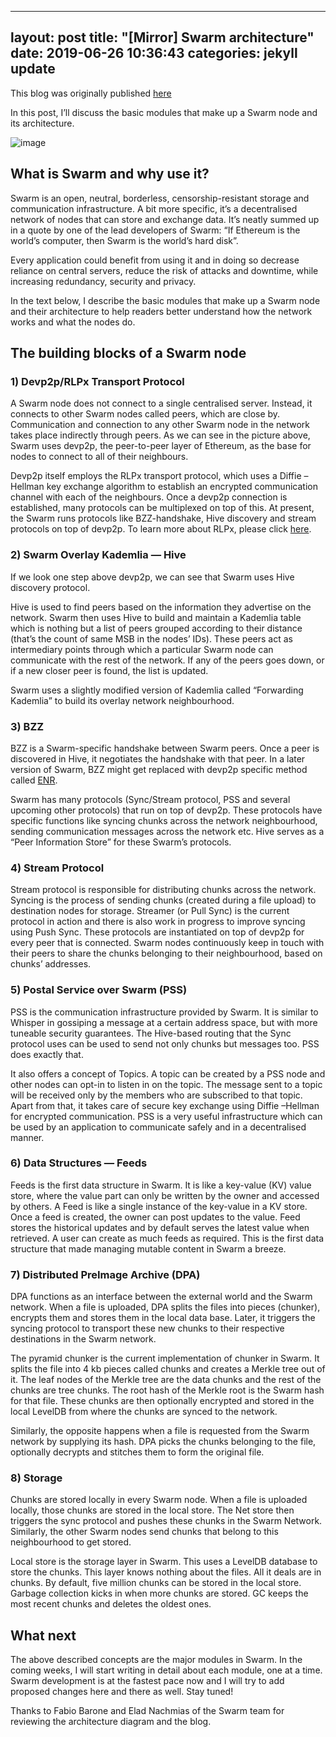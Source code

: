 
---
layout: post
title:  "[Mirror] Swarm architecture"
date:   2019-06-26 10:36:43
categories: jekyll update
---
This blog was originally published [here](https://medium.com/fair-data-society/swarm-architecture-30-000-feet-f7532ea989c4)

In this post, I’ll discuss the basic modules that make up a Swarm node and its architecture.

![image](https://user-images.githubusercontent.com/940575/210150921-11a3ebeb-2a9a-4f5a-8d48-8faa78134daa.png)

## What is Swarm and why use it?
Swarm is an open, neutral, borderless, censorship-resistant storage and communication infrastructure. A bit more specific, it’s a decentralised network of nodes that can store and exchange data. It’s neatly summed up in a quote by one of the lead developers of Swarm: “If Ethereum is the world’s computer, then Swarm is the world’s hard disk”.

Every application could benefit from using it and in doing so decrease reliance on central servers, reduce the risk of attacks and downtime, while increasing redundancy, security and privacy.

In the text below, I describe the basic modules that make up a Swarm node and their architecture to help readers better understand how the network works and what the nodes do.

## The building blocks of a Swarm node
### 1) Devp2p/RLPx Transport Protocol
A Swarm node does not connect to a single centralised server. Instead, it connects to other Swarm nodes called peers, which are close by. Communication and connection to any other Swarm node in the network takes place indirectly through peers. As we can see in the picture above, Swarm uses devp2p, the peer-to-peer layer of Ethereum, as the base for nodes to connect to all of their neighbours.

Devp2p itself employs the RLPx transport protocol, which uses a Diffie –Hellman key exchange algorithm to establish an encrypted communication channel with each of the neighbours. Once a devp2p connection is established, many protocols can be multiplexed on top of this. At present, the Swarm runs protocols like BZZ-handshake, Hive discovery and stream protocols on top of devp2p. To learn more about RLPx, please click [here](https://github.com/ethereum/devp2p/blob/master/rlpx.md).

### 2) Swarm Overlay Kademlia — Hive
If we look one step above devp2p, we can see that Swarm uses Hive discovery protocol.

Hive is used to find peers based on the information they advertise on the network. Swarm then uses Hive to build and maintain a Kademlia table which is nothing but a list of peers grouped according to their distance (that’s the count of same MSB in the nodes’ IDs). These peers act as intermediary points through which a particular Swarm node can communicate with the rest of the network. If any of the peers goes down, or if a new closer peer is found, the list is updated.

Swarm uses a slightly modified version of Kademlia called “Forwarding Kademlia” to build its overlay network neighbourhood.

### 3) BZZ
BZZ is a Swarm-specific handshake between Swarm peers. Once a peer is discovered in Hive, it negotiates the handshake with that peer. In a later version of Swarm, BZZ might get replaced with devp2p specific method called [ENR](https://eips.ethereum.org/EIPS/eip-778).

Swarm has many protocols (Sync/Stream protocol, PSS and several upcoming other protocols) that run on top of devp2p. These protocols have specific functions like syncing chunks across the network neighbourhood, sending communication messages across the network etc. Hive serves as a “Peer Information Store” for these Swarm’s protocols.

### 4) Stream Protocol
Stream protocol is responsible for distributing chunks across the network. Syncing is the process of sending chunks (created during a file upload) to destination nodes for storage. Streamer (or Pull Sync) is the current protocol in action and there is also work in progress to improve syncing using Push Sync. These protocols are instantiated on top of devp2p for every peer that is connected. Swarm nodes continuously keep in touch with their peers to share the chunks belonging to their neighbourhood, based on chunks’ addresses.

### 5) Postal Service over Swarm (PSS)
PSS is the communication infrastructure provided by Swarm. It is similar to Whisper in gossiping a message at a certain address space, but with more tuneable security guarantees. The Hive-based routing that the Sync protocol uses can be used to send not only chunks but messages too. PSS does exactly that.

It also offers a concept of Topics. A topic can be created by a PSS node and other nodes can opt-in to listen in on the topic. The message sent to a topic will be received only by the members who are subscribed to that topic. Apart from that, it takes care of secure key exchange using Diffie –Hellman for encrypted communication. PSS is a very useful infrastructure which can be used by an application to communicate safely and in a decentralised manner.

### 6) Data Structures — Feeds
Feeds is the first data structure in Swarm. It is like a key-value (KV) value store, where the value part can only be written by the owner and accessed by others. A Feed is like a single instance of the key-value in a KV store. Once a feed is created, the owner can post updates to the value. Feed stores the historical updates and by default serves the latest value when retrieved. A user can create as much feeds as required. This is the first data structure that made managing mutable content in Swarm a breeze.

### 7) Distributed PreImage Archive (DPA)
DPA functions as an interface between the external world and the Swarm network. When a file is uploaded, DPA splits the files into pieces (chunker), encrypts them and stores them in the local data base. Later, it triggers the syncing protocol to transport these new chunks to their respective destinations in the Swarm network.

The pyramid chunker is the current implementation of chunker in Swarm. It splits the file into 4 kb pieces called chunks and creates a Merkle tree out of it. The leaf nodes of the Merkle tree are the data chunks and the rest of the chunks are tree chunks. The root hash of the Merkle root is the Swarm hash for that file. These chunks are then optionally encrypted and stored in the local LevelDB from where the chunks are synced to the network.

Similarly, the opposite happens when a file is requested from the Swarm network by supplying its hash. DPA picks the chunks belonging to the file, optionally decrypts and stitches them to form the original file.

### 8) Storage
Chunks are stored locally in every Swarm node. When a file is uploaded locally, those chunks are stored in the local store. The Net store then triggers the sync protocol and pushes these chunks in the Swarm Network. Similarly, the other Swarm nodes send chunks that belong to this neighbourhood to get stored.

Local store is the storage layer in Swarm. This uses a LevelDB database to store the chunks. This layer knows nothing about the files. All it deals are in chunks. By default, five million chunks can be stored in the local store. Garbage collection kicks in when more chunks are stored. GC keeps the most recent chunks and deletes the oldest ones.

## What next
The above described concepts are the major modules in Swarm. In the coming weeks, I will start writing in detail about each module, one at a time. Swarm development is at the fastest pace now and I will try to add proposed changes here and there as well. Stay tuned!

Thanks to Fabio Barone and Elad Nachmias of the Swarm team for reviewing the architecture diagram and the blog.

